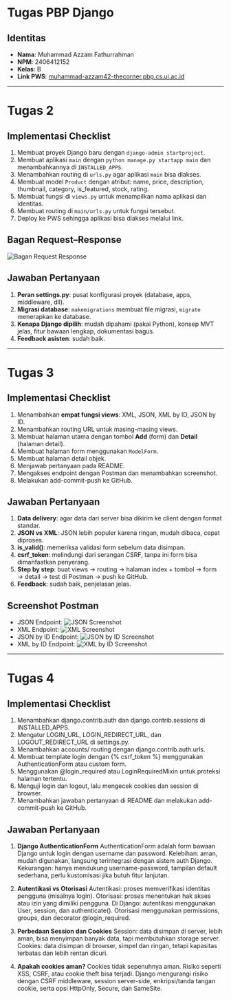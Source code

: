 # Tugas PBP Django

## Identitas
- **Nama**: Muhammad Azzam Fathurrahman  
- **NPM**: 2406412152  
- **Kelas**: B
- **Link PWS**: [muhammad-azzam42-thecorner.pbp.cs.ui.ac.id](https://muhammad-azzam42-thecorner.pbp.cs.ui.ac.id/)

-----------------------------

# Tugas 2 

## Implementasi Checklist
1. Membuat proyek Django baru dengan `django-admin startproject`.
2. Membuat aplikasi `main` dengan `python manage.py startapp main` dan menambahkannya di `INSTALLED_APPS`.
3. Menambahkan routing di `urls.py` agar aplikasi `main` bisa diakses.
4. Membuat model `Product` dengan atribut: name, price, description, thumbnail, category, is_featured, stock, rating.
5. Membuat fungsi di `views.py` untuk menampilkan nama aplikasi dan identitas.
6. Membuat routing di `main/urls.py` untuk fungsi tersebut.
7. Deploy ke PWS sehingga aplikasi bisa diakses melalui link.


## Bagan Request–Response
![Bagan Request Response](bagan.png)


## Jawaban Pertanyaan
1. **Peran settings.py**: pusat konfigurasi proyek (database, apps, middleware, dll).  
2. **Migrasi database**: `makemigrations` membuat file migrasi, `migrate` menerapkan ke database.  
3. **Kenapa Django dipilih**: mudah dipahami (pakai Python), konsep MVT jelas, fitur bawaan lengkap, dokumentasi bagus.  
4. **Feedback asisten**: sudah baik.  

-----------------------------

# Tugas 3 

## Implementasi Checklist
1. Menambahkan **empat fungsi views**: XML, JSON, XML by ID, JSON by ID.  
2. Menambahkan routing URL untuk masing-masing views.  
3. Membuat halaman utama dengan tombol **Add** (form) dan **Detail** (halaman detail).  
4. Membuat halaman form menggunakan `ModelForm`.  
5. Membuat halaman detail objek.  
6. Menjawab pertanyaan pada README.  
7. Mengakses endpoint dengan Postman dan menambahkan screenshot.  
8. Melakukan add-commit-push ke GitHub.  


## Jawaban Pertanyaan
1. **Data delivery**: agar data dari server bisa dikirim ke client dengan format standar.  
2. **JSON vs XML**: JSON lebih populer karena ringan, mudah dibaca, cepat diproses.  
3. **is_valid()**: memeriksa validasi form sebelum data disimpan.  
4. **csrf_token**: melindungi dari serangan CSRF, tanpa ini form bisa dimanfaatkan penyerang.  
5. **Step by step**: buat views → routing → halaman index + tombol → form → detail → test di Postman → push ke GitHub.  
6. **Feedback**: sudah baik, penjelasan jelas.  


## Screenshot Postman
- JSON Endpoint: ![JSON Screenshot](json.png)  
- XML Endpoint: ![XML Screenshot](xml.png)  
- JSON by ID Endpoint: ![JSON by ID Screenshot](json-id.png)  
- XML by ID Endpoint: ![XML by ID Screenshot](xml-id.png)  


-----------------------------

# Tugas 4

## Implementasi Checklist

1. Menambahkan django.contrib.auth dan django.contrib.sessions di INSTALLED_APPS.
2. Mengatur LOGIN_URL, LOGIN_REDIRECT_URL, dan LOGOUT_REDIRECT_URL di settings.py.
3. Menambahkan accounts/ routing dengan django.contrib.auth.urls.
4. Membuat template login dengan {% csrf_token %} menggunakan AuthenticationForm atau custom form.
5. Menggunakan @login_required atau LoginRequiredMixin untuk proteksi halaman tertentu.
6. Menguji login dan logout, lalu mengecek cookies dan session di browser.
7. Menambahkan jawaban pertanyaan di README dan melakukan add-commit-push ke GitHub.

## Jawaban Pertanyaan

1. **Django AuthenticationForm** 
AuthenticationForm adalah form bawaan Django untuk login dengan username dan password.
Kelebihan: aman, mudah digunakan, langsung terintegrasi dengan sistem auth Django.
Kekurangan: hanya mendukung username-password, tampilan default sederhana, perlu kustomisasi jika butuh fitur lanjutan.

2. **Autentikasi vs Otorisasi**
Autentikasi: proses memverifikasi identitas pengguna (misalnya login).
Otorisasi: proses menentukan hak akses atau izin yang dimiliki pengguna.
Di Django: autentikasi menggunakan User, session, dan authenticate(). Otorisasi menggunakan permissions, groups, dan decorator @login_required.

3. **Perbedaan Session dan Cookies**
Session: data disimpan di server, lebih aman, bisa menyimpan banyak data, tapi membutuhkan storage server.
Cookies: data disimpan di browser, simpel dan ringan, tetapi kapasitas terbatas dan lebih rentan dicuri.

4. **Apakah cookies aman?**
Cookies tidak sepenuhnya aman. Risiko seperti XSS, CSRF, atau cookie theft bisa terjadi. Django mengurangi risiko dengan CSRF middleware, session server-side, enkripsi/tanda tangan cookie, serta opsi HttpOnly, Secure, dan SameSite.
